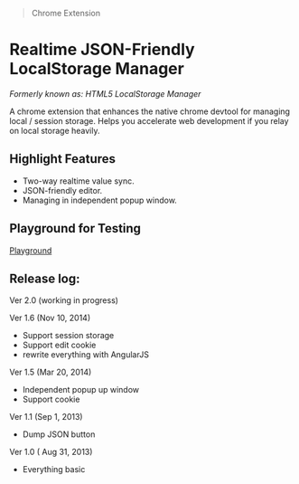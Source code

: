 > Chrome Extension

# Realtime JSON-Friendly LocalStorage Manager

*Formerly known as: HTML5 LocalStorage Manager*


A chrome extension that enhances the native chrome devtool for managing local / session storage.
Helps you accelerate web development if you relay on local storage heavily.

## Highlight Features

- Two-way realtime value sync.
- JSON-friendly editor.
- Managing in independent popup window. 

## Playground for Testing

[Playground](http://andrelion.github.io/html5-localstorage-manager/playground/)

## Release log:

Ver 2.0 (working in progress)

Ver 1.6 (Nov 10, 2014)
  - Support session storage
  - Support edit cookie
  - rewrite everything with AngularJS

Ver 1.5 (Mar 20, 2014)
  - Independent popup up window
  - Support cookie

Ver 1.1 (Sep 1, 2013)
  - Dump JSON button

Ver 1.0 ( Aug 31, 2013)
  - Everything basic
